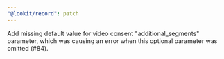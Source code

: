 ```yaml
---
"@lookit/record": patch
---
```


Add missing default value for video consent "additional_segments" parameter,
which was causing an error when this optional parameter was omitted (#84).
